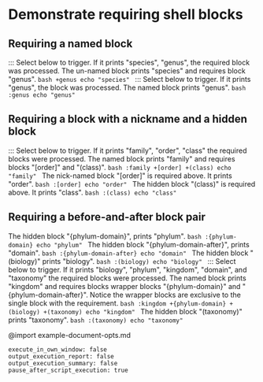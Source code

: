 # Demonstrate requiring shell blocks
## Requiring a named block
::: Select below to trigger. If it prints "species", "genus", the required block was processed.
The un-named block prints "species" and requires block "genus".
    ```bash +genus
    echo "species"
    ```
::: Select below to trigger. If it prints "genus", the block was processed.
The named block prints "genus".
    ```bash :genus
    echo "genus"
    ```

## Requiring a block with a nickname and a hidden block
::: Select below to trigger. If it prints "family", "order", "class" the required blocks were processed.
The named block prints "family" and requires blocks "[order]" and "(class)".
    ```bash :family +[order] +(class)
    echo "family"
    ```
The nick-named block "[order]" is required above. It prints "order".
    ```bash :[order]
    echo "order"
    ```
The hidden block "(class)" is required above. It prints "class".
    ```bash :(class)
    echo "class"
    ```

## Requiring a before-and-after block pair
The hidden block "{phylum-domain}", prints "phylum".
    ```bash :{phylum-domain}
    echo "phylum"
    ```
The hidden block "{phylum-domain-after}", prints "domain".
    ```bash :{phylum-domain-after}
    echo "domain"
    ```
The hidden block "(biology)" prints "biology".
    ```bash :(biology)
    echo "biology"
    ```
::: Select below to trigger. If it prints "biology", "phylum", "kingdom", "domain", and "taxonomy" the required blocks were processed.
The named block prints "kingdom" and requires blocks wrapper blocks "{phylum-domain}" and "{phylum-domain-after}".
Notice the wrapper blocks are exclusive to the single block with the requirement.
    ```bash :kingdom +{phylum-domain} +(biology) +(taxonomy)
    echo "kingdom"
    ```
The hidden block "(taxonomy)" prints "taxonomy".
    ```bash :(taxonomy)
    echo "taxonomy"
    ```

@import example-document-opts.md
```opts :(document_opts)
execute_in_own_window: false
output_execution_report: false
output_execution_summary: false
pause_after_script_execution: true
```